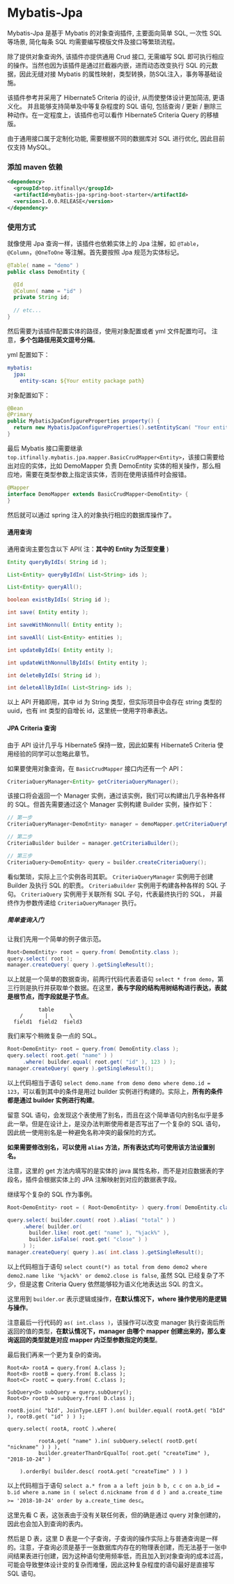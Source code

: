 # Mybatis-Jpa

Mybatis-Jpa 是基于 Mybatis 的对象查询插件, 主要面向简单 SQL, 一次性 SQL 等场景, 简化每条 SQL 均需要编写模版文件及接口等繁琐流程。

除了提供对象查询外, 该插件亦提供通用 Crud 接口, 无需编写 SQL 即可执行相应的操作。当然也因为该插件是通过拦截器内嵌，进而动态改变执行 SQL 的元数据，因此无缝对接 Mybatis 的属性映射，类型转换，防SQL注入，事务等基础设施。

该插件参考并采用了 Hibernate5 Criteria 的设计, 从而使整体设计更加简洁, 更语义化。 并且能够支持简单及中等复杂程度的 SQL 语句, 包括查询 / 更新 / 删除三种动作。在一定程度上，该插件也可以看作 Hibernate5 Criteria Query 的移植版。

由于通用接口属于定制化功能, 需要根据不同的数据库对 SQL 进行优化, 因此目前仅支持 MySQL。

### 添加 maven 依赖
```xml
<dependency>
  <groupId>top.itfinally</groupId>
  <artifactId>mybatis-jpa-spring-boot-starter</artifactId>
  <version>1.0.0.RELEASE</version>
</dependency>
```

### 使用方式

就像使用 Jpa 查询一样，该插件也依赖实体上的 Jpa 注解，如 `@Table`，`@Column`，`@OneToOne` 等注解。首先要按照 Jpa 规范为实体标记。

```java
@Table( name = "demo" )
public class DemoEntity {

  @Id
  @Column( name = "id" )
  private String id;
  
  // etc...
}
```

然后需要为该插件配置实体的路径，使用对象配置或者 yml 文件配置均可。
注意，<strong>多个包路径用英文逗号分隔</strong>。

yml 配置如下：
```yml
mybatis:
  jpa:
    entity-scan: ${Your entity package path}
```

对象配置如下：
```java
@Bean
@Primary
public MybatisJpaConfigureProperties property() {
  return new MybatisJpaConfigureProperties().setEntityScan( "Your entity package path" )
}
```

最后 Mybatis 接口需要继承 `top.itfinally.mybatis.jpa.mapper.BasicCrudMapper<Entity>`，该接口需要给出对应的实体，比如 DemoMapper 负责 DemoEntity 实体的相关操作，那么相应地，需要在类型参数上指定该实体，否则在使用该插件时会报错。

```java
@Mapper
interface DemoMapper extends BasicCrudMapper<DemoEntity> {
}
```

然后就可以通过 spring 注入的对象执行相应的数据库操作了。


#### 通用查询

通用查询主要包含以下 API( 注：<strong>其中的 Entity 为泛型变量</strong> )

```java
Entity queryByIdIs( String id );

List<Entity> queryByIdIn( List<String> ids );

List<Entity> queryAll();

boolean existByIdIs( String id );

int save( Entity entity );

int saveWithNonnull( Entity entity );

int saveAll( List<Entity> entities );

int updateByIdIs( Entity entity );

int updateWithNonnullByIdIs( Entity entity );

int deleteByIdIs( String id );

int deleteAllByIdIn( List<String> ids );
```

以上 API 开箱即用，其中 id 为 String 类型，但实际项目中会存在 string 类型的 uuid，也有 int 类型的自增长 id，这里统一使用字符串表达。


#### JPA Criteria 查询

由于 API 设计几乎与 Hibernate5 保持一致，因此如果有 Hibernate5 Criteria 使用经验的同学可以忽略此章节。

如果要使用对象查询，在 `BasicCrudMapper` 接口内还有一个 API：
```java
CriteriaQueryManager<Entity> getCriteriaQueryManager();
```

该接口将会返回一个 Manager 实例，通过该实例，我们可以构建出几乎各种各样的 SQL。但首先需要通过这个 Manager 实例构建 Builder 实例，操作如下：

```java
// 第一步
CriteriaQueryManager<DemoEntity> manager = demoMapper.getCriteriaQueryManager();

// 第二步
CriteriaBuilder builder = manager.getCriteriaBuilder();

// 第三步
CriteriaQuery<DemoEntity> query = builder.createCriteriaQuery();
```

看似繁琐，实际上三个实例各司其职。
`CriteriaQueryManager` 实例用于创建 Builder 及执行 SQL 的职责。
`CriteriaBuilder` 实例用于构建各种各样的 SQL 子句。
`CriteriaQuery` 实例用于关联所有 SQL 子句，代表最终执行的 SQL， 并最终作为参数传递给 `CriteriaQueryManager` 执行。

##### 简单查询入门
让我们先用一个简单的例子做示范。

```java
Root<DemoEntity> root = query.from( DemoEntity.class );
query.select( root );
manager.createQuery( query ).getSingleResult();
```

以上就是一个简单的数据查询，前两行代码代表着语句 `select * from demo`，第三行则是执行并获取单个数据。在这里，<strong>表与字段的结构用树结构进行表达，表就是根节点，而字段就是子节点</strong>。

```text
          table
    /       |       \
  field1  field2  field3
```

我们来写个稍微复杂一点的 SQL。

```java
Root<DemoEntity> root = query.from( DemoEntity.class );
query.select( root.get( "name" ) )
     .where( builder.equal( root.get( "id" ), 123 ) );
manager.createQuery( query ).getSingleResult();
```

以上代码相当于语句 `select demo.name from demo demo where demo.id = 123`，可以看到其中的条件是用过 builder 实例进行构建的。实际上，<strong>所有的条件都是通过 builder 实例进行构建</strong>。

留意 SQL 语句，会发现这个表使用了别名，而且在这个简单语句内别名似乎是多此一举。但是在设计上，是没办法判断使用者是否写出了一个复杂的 SQL 语句，因此统一使用别名是一种避免名称冲突的最保险的方式。

<strong>如果需要修改别名，可以使用 `alias` 方法，所有表达式均可使用该方法设置别名。</strong>

注意，这里的 get 方法内填写的是实体的 java 属性名称，而不是对应数据表的字段名，插件会根据实体上的 JPA 注解映射到对应的数据表字段。

继续写个复杂的 SQL 作为事例。

```java
Root<DemoEntity> root = ( Root<DemoEntity> ) query.from( DemoEntity.class ).alias( "demo2" );

query.select( builder.count( root ).alias( "total" ) )
     .where( builder.or(
       builder.like( root.get( "name" ), "%jack%" ),
       builder.isFalse( root.get( "close" ) )
     ) );
manager.createQuery( query ).as( int.class ).getSingleResult();
```

以上代码相当于语句 `select count(*) as total from demo demo2 where demo2.name like '%jack%' or demo2.close is false`, 虽然 SQL 已经复杂了不少，但是这套 Criteria Query 依然能够较为语义化地表达出 SQL 的含义。

这里用到 `builder.or` 表示逻辑或操作，<strong>在默认情况下，where 操作使用的是逻辑与操作</strong>。

注意最后一行代码的 `as( int.class )`，该操作可以改变 manager 执行查询后所返回的值的类型，<strong>在默认情况下，manager 由哪个 mapper 创建出来的，那么查询返回的类型就是对应 mapper 内泛型参数指定的类型</strong>。

最后我们再来一个更为复杂的查询。

```
Root<A> rootA = query.from( A.class );
Root<B> rootB = query.from( B.class );
Root<C> rootC = query.from( C.class );

SubQuery<D> subQuery = query.subQuery();
Root<D> rootD = subQuery.from( D.class );

rootB.join( "bId", JoinType.LEFT ).on( builder.equal( rootA.get( "bId" ), rootB.get( "id" ) ) );

query.select( rootA, rootC ).where( 

          rootA.get( "name" ).in( subQuery.select( rootD.get( "nickname" ) ) ),
          builder.greaterThanOrEqualTo( root.get( "createTime" ), "2018-10-24" )
          
    ).orderBy( builder.desc( rootA.get( "createTime" ) ) )
```

以上代码相当于语句 `select a.* from a a left join b b, c c on a.b_id = b.id where a.name in ( select d.nickname from d d ) and a.create_time >= '2018-10-24' order by a.create_time desc`。

这里先看 C 表，这张表由于没有关联任何表，但的确是通过 query 对象创建的，因此也会加入到查询的表内。

然后是 D 表，这里 D 表是一个子查询，子查询的操作实际上与普通查询是一样的。注意，子查询必须是基于一张数据库内存在的物理表创建，而无法基于一张中间结果表进行创建，因为这种语句使用频率低，而且加入到对象查询的成本过高，可能会导致整体设计变的复杂而难懂，因此这种复杂程度的语句最好是直接写 SQL 语句。





